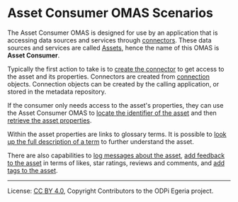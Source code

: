 <!-- SPDX-License-Identifier: CC-BY-4.0 -->
<!-- Copyright Contributors to the ODPi Egeria project. -->

# Asset Consumer OMAS Scenarios

The Asset Consumer OMAS is designed for use by an application that is accessing data sources and services through
[connectors](../../../../frameworks/open-connector-framework/docs/concepts/connector.md).
These data sources and services are called [Assets](../../../docs/concepts/assets),
hence the name of this OMAS is **Asset Consumer**.

Typically the first action to take is to
[create the connector](creating-a-connector.md) to 
get access to the asset and its properties.
Connectors are created from
[connection](../../../../frameworks/open-connector-framework/docs/concepts/connection.md)
objects.
Connection objects can be created by the calling application, or stored
in the metadata repository.

If the consumer only needs access to the asset's properties, they can use the
Asset Consumer OMAS to
[locate the identifier of the asset](locating-the-connected-asset.md)
and then [retrieve the asset properties](retrieving-asset-properties.md).

Within the asset properties are links to glossary terms.
It is possible to
[look up the full description of a term](looking-up-meanings-of-terms.md)
to further understand the asset.

There are also capabilities to 
[log messages about the asset](logging-messages-about-an-asset.md),
[add feedback to the asset](adding-feedback-to-an-asset.md)
in terms of likes, star ratings, reviews and comments,
and [add tags to the asset](tagging-an-asset.md).

----
License: [CC BY 4.0](https://creativecommons.org/licenses/by/4.0/),
Copyright Contributors to the ODPi Egeria project.